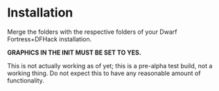 # Installation

Merge the folders with the respective folders of your Dwarf Fortress+DFHack installation.

**GRAPHICS IN THE INIT MUST BE SET TO YES.**

This is not actually working as of yet; this is a pre-alpha test build, not a working thing. Do not expect this to have any reasonable amount of functionality.